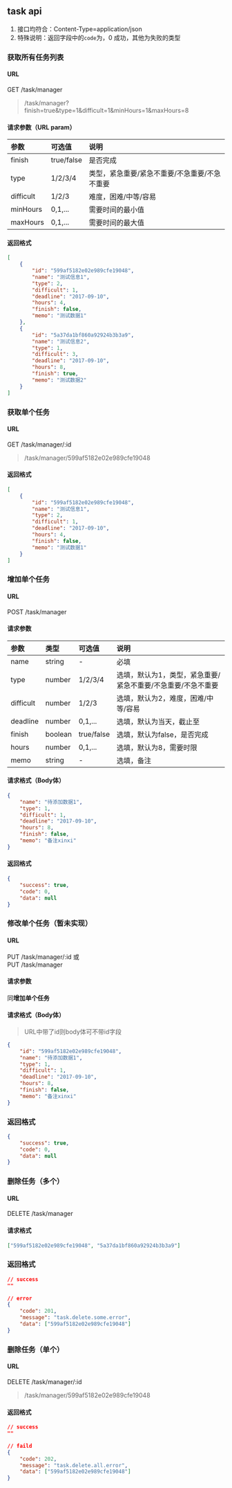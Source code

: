 ## task api
1. 接口均符合：Content-Type=application/json
2. 特殊说明：返回字段中的`code`为，0 成功，其他为失败的类型


### 获取所有任务列表
#### URL
GET /task/manager
> /task/manager?finish=true&type=1&difficult=1&minHours=1&maxHours=8
#### 请求参数（URL param）
| 参数 | 可选值 | 说明 |
| :- | :- | :- |
| finish | true/false | 是否完成 |
| type | 1/2/3/4 | 类型，紧急重要/紧急不重要/不急重要/不急不重要 |
| difficult | 1/2/3 | 难度，困难/中等/容易 |
| minHours | 0,1,... | 需要时间的最小值 |
| maxHours | 0,1,... | 需要时间的最大值 |
#### 返回格式
```json
[
    {
        "id": "599af5182e02e989cfe19048",
        "name": "测试信息1",
        "type": 2,
        "difficult": 1,
        "deadline": "2017-09-10",
        "hours": 4,
        "finish": false,
        "memo": "测试数据1"
    },
    {
        "id": "5a37da1bf860a92924b3b3a9",
        "name": "测试信息2",
        "type": 1,
        "difficult": 3,
        "deadline": "2017-09-10",
        "hours": 8,
        "finish": true,
        "memo": "测试数据2"
    }
]
```

### 获取单个任务
#### URL
GET /task/manager/:id

> /task/manager/599af5182e02e989cfe19048
#### 返回格式
```json
[
    {
        "id": "599af5182e02e989cfe19048",
        "name": "测试信息1",
        "type": 2,
        "difficult": 1,
        "deadline": "2017-09-10",
        "hours": 4,
        "finish": false,
        "memo": "测试数据1"
    }
]
```

### 增加单个任务
#### URL
POST /task/manager
#### 请求参数
| 参数 | 类型 | 可选值 | 说明 |
| :- | :- | :- | :- |
| name | string | - | 必填 |
| type | number | 1/2/3/4 | 选填，默认为1，类型，紧急重要/紧急不重要/不急重要/不急不重要 |
| difficult | number | 1/2/3 | 选填，默认为2，难度，困难/中等/容易 |
| deadline | number | 0,1,... | 选填，默认为当天，截止至 |
| finish | boolean | true/false | 选填，默认为false，是否完成 |
| hours | number | 0,1,... | 选填，默认为8，需要时限 |
| memo | string | - | 选填，备注 |
#### 请求格式（Body体）
```json
{
    "name": "待添加数据1",
    "type": 1,
    "difficult": 1,
    "deadline": "2017-09-10",
    "hours": 8,
    "finish": false,
    "memo": "备注xinxi"
}
```
#### 返回格式
```json
{
    "success": true,
    "code": 0,
    "data": null
}
```

### 修改单个任务（暂未实现）
#### URL
PUT /task/manager/:id 或<br>
PUT /task/manager
#### 请求参数
同**增加单个任务**
#### 请求格式（Body体）
> URL中带了id则body体可不带id字段
```json
{
    "id": "599af5182e02e989cfe19048",
    "name": "待添加数据1",
    "type": 1,
    "difficult": 1,
    "deadline": "2017-09-10",
    "hours": 8,
    "finish": false,
    "memo": "备注xinxi"
}
```
### 返回格式
```json
{
    "success": true,
    "code": 0,
    "data": null
}
```

### 删除任务（多个）
#### URL
DELETE /task/manager
#### 请求格式
```json
["599af5182e02e989cfe19048", "5a37da1bf860a92924b3b3a9"]
```
### 返回格式
```json
// success
""

// error
{
    "code": 201,
    "message": "task.delete.some.error",
    "data": ["599af5182e02e989cfe19048"]
}
```

### 删除任务（单个）
#### URL
DELETE /task/manager/:id
> /task/manager/599af5182e02e989cfe19048
#### 返回格式
```json
// success
""

// faild
{
    "code": 202,
    "message": "task.delete.all.error",
    "data": ["599af5182e02e989cfe19048"]
}
```

